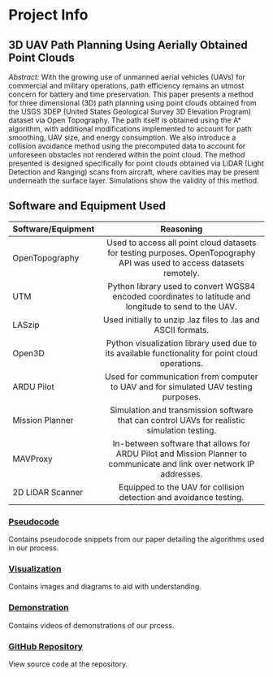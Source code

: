 # Project Info

## 3D UAV Path Planning Using Aerially Obtained Point Clouds
_Abstract:_ With the growing use of unmanned aerial vehicles (UAVs) for commercial and military operations,
path efficiency remains an utmost concern for battery and time preservation. This paper presents a
method for three dimensional (3D) path planning using point clouds obtained from the USGS 3DEP
(United States Geological Survey 3D Elevation Program) dataset via Open Topography. The
path itself is obtained using the A* algorithm, with additional modifications implemented to account for
path smoothing, UAV size, and energy consumption. We also introduce a collision avoidance method
using the precomputed data to account for unforeseen obstacles not rendered within the point cloud. The
method presented is designed specifically for point clouds obtained via LiDAR (Light Detection and
Ranging) scans from aircraft, where cavities may be present underneath the surface layer. Simulations
show the validity of this method.

## Software and Equipment Used

| Software/Equipment  | Reasoning |
| ------------- |:-------------:|
| OpenTopography      | Used to access all point cloud datasets for testing purposes. OpenTopography API was used to access datasets remotely.     |
| UTM      | Python library used to convert WGS84 encoded coordinates to latitude and longitude to send to the UAV.     |
| LASzip      | Used initially to unzip .laz files to .las and ASCII formats.      |
| Open3D | Python visualization library used due to its available functionality for point cloud operations. |
| ARDU Pilot | Used for communication from computer to UAV and for simulated UAV testing purposes. |
| Mission Planner | Simulation and transmission software that can control UAVs for realistic simulation testing. |
| MAVProxy | In-between software that allows for ARDU Pilot and Mission Planner to communicate and link over network IP addresses. |
| 2D LiDAR Scanner | Equipped to the UAV for collision detection and avoidance testing. |

### [Pseudocode](/pseudocode.md)
Contains pseudocode snippets from our paper detailing the algorithms used in our process.

### [Visualization](/visualization.md)
Contains images and diagrams to aid with understanding.

### [Demonstration](/demonstration.md)
Contains videos of demonstrations of our prcess.

### [GitHub Repository](https://github.com/alecstem/2022-REU-on-Smart-UAVs)
View source code at the repository.
